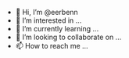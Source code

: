 - 👋 Hi, I’m @eerbenn
- 👀 I’m interested in ...
- 🌱 I’m currently learning ...
- 💞️ I’m looking to collaborate on ...
- 📫 How to reach me ...

<!---
eerbenn/eerbenn is a ✨ special ✨ repository because its `README.md` (this file) appears on your GitHub profile.
You can click the Preview link to take a look at your changes.
--->
